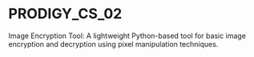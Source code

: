 # PRODIGY_CS_02
Image Encryption Tool:  A lightweight Python-based tool for basic image encryption and decryption using pixel manipulation techniques.
